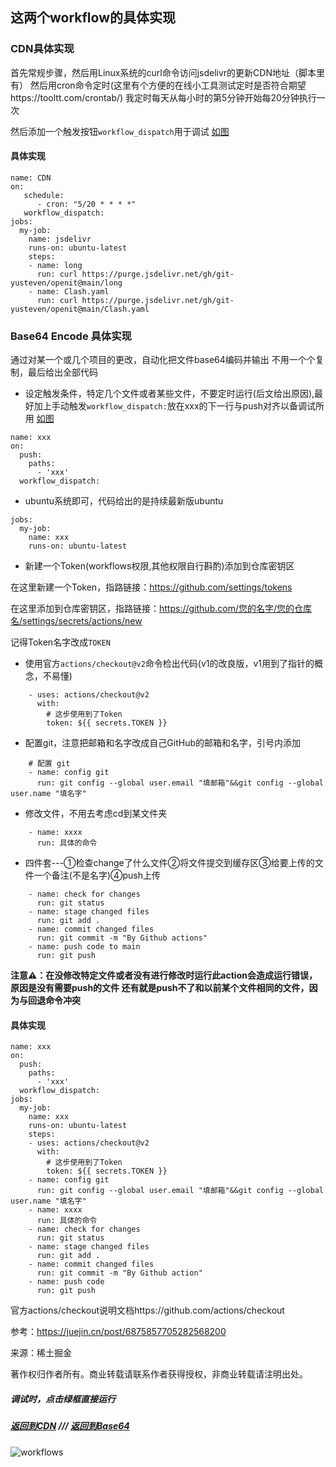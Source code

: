 ## 这两个workflow的具体实现

### CDN具体实现
首先常规步骤，然后用Linux系统的curl命令访问jsdelivr的更新CDN地址（脚本里有）
然后用cron命令定时(这里有个方便的在线小工具测试定时是否符合期望https://tooltt.com/crontab/) 我定时每天从每小时的第5分钟开始每20分钟执行一次

然后添加一个触发按钮`workflow_dispatch`用于调试  [如图](https://github.com/git-yusteven/openit/blob/main/.github/说明文档.md#调试时点击绿框直接运行)
#### 具体实现

```
name: CDN
on: 
   schedule:
      - cron: "5/20 * * * *"
   workflow_dispatch:
jobs:
  my-job:
    name: jsdelivr
    runs-on: ubuntu-latest
    steps:
    - name: long
      run: curl https://purge.jsdelivr.net/gh/git-yusteven/openit@main/long
    - name: Clash.yaml
      run: curl https://purge.jsdelivr.net/gh/git-yusteven/openit@main/Clash.yaml
```

### Base64 Encode 具体实现
通过对某一个或几个项目的更改，自动化把文件base64编码并输出
不用一个个复制，最后给出全部代码

* 设定触发条件，特定几个文件或者某些文件，不要定时运行(后文给出原因),最好加上手动触发`workflow_dispatch:`放在xxx的下一行与push对齐以备调试所用
[如图](https://github.com/git-yusteven/openit/blob/main/.github/说明文档.md#调试时点击绿框直接运行)
```
name: xxx
on: 
  push:
    paths:
      - 'xxx'
  workflow_dispatch:
```
* ubuntu系统即可，代码给出的是持续最新版ubuntu
```
jobs:
  my-job:
    name: xxx
    runs-on: ubuntu-latest
```
* 新建一个Token(workflows权限,其他权限自行斟酌)添加到仓库密钥区

在这里新建一个Token，指路链接：https://github.com/settings/tokens

在这里添加到仓库密钥区，指路链接：https://github.com/您的名字/您的仓库名/settings/secrets/actions/new

记得Token名字改成` TOKEN `
* 使用官方`actions/checkout@v2`命令检出代码(v1的改良版，v1用到了指针的概念，不易懂)
```
    - uses: actions/checkout@v2
      with:
        # 这步使用到了Token
        token: ${{ secrets.TOKEN }}
```
* 配置git，注意把邮箱和名字改成自己GitHub的邮箱和名字，引号内添加
```
    # 配置 git
    - name: config git
      run: git config --global user.email "填邮箱"&&git config --global user.name "填名字"
```
* 修改文件，不用去考虑cd到某文件夹

```
    - name: xxxx
      run: 具体的命令
```
* 四件套---①检查change了什么文件②将文件提交到缓存区③给要上传的文件一个备注(不是名字)④push上传

```
    - name: check for changes
      run: git status
    - name: stage changed files
      run: git add .
    - name: commit changed files
      run: git commit -m "By Github actions"
    - name: push code to main
      run: git push
```
**注意⚠️：在没修改特定文件或者没有进行修改时运行此action会造成运行错误，原因是没有需要push的文件
还有就是push不了和以前某个文件相同的文件，因为与回退命令冲突**

#### 具体实现

```
name: xxx
on: 
  push:
    paths:
      - 'xxx'
  workflow_dispatch:
jobs:
  my-job:
    name: xxx
    runs-on: ubuntu-latest
    steps:
    - uses: actions/checkout@v2
      with:
        # 这步使用到了Token
        token: ${{ secrets.TOKEN }}
    - name: config git
      run: git config --global user.email "填邮箱"&&git config --global user.name "填名字"
    - name: xxxx
      run: 具体的命令
    - name: check for changes
      run: git status
    - name: stage changed files
      run: git add .
    - name: commit changed files
      run: git commit -m "By Github action"
    - name: push code
      run: git push
```
官方actions/checkout说明文档https://github.com/actions/checkout

参考：https://juejin.cn/post/6875857705282568200

来源：稀土掘金

著作权归作者所有。商业转载请联系作者获得授权，非商业转载请注明出处。
##### 调试时，点击绿框直接运行

##### [返回到CDN](https://github.com/git-yusteven/openit/blob/main/.github/说明文档.md#cdn具体实现) /// [返回到Base64](https://github.com/git-yusteven/openit/blob/main/.github/说明文档.md#base64-encode-具体实现)
![workflows](https://github.com/git-yusteven/openit/raw/main/images/workflows.jpg)
